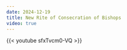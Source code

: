 ```yaml
---
date: 2024-12-19
title: New Rite of Consecration of Bishops
video: true
---
```



{{< youtube sfxTvcm0-VQ >}}
